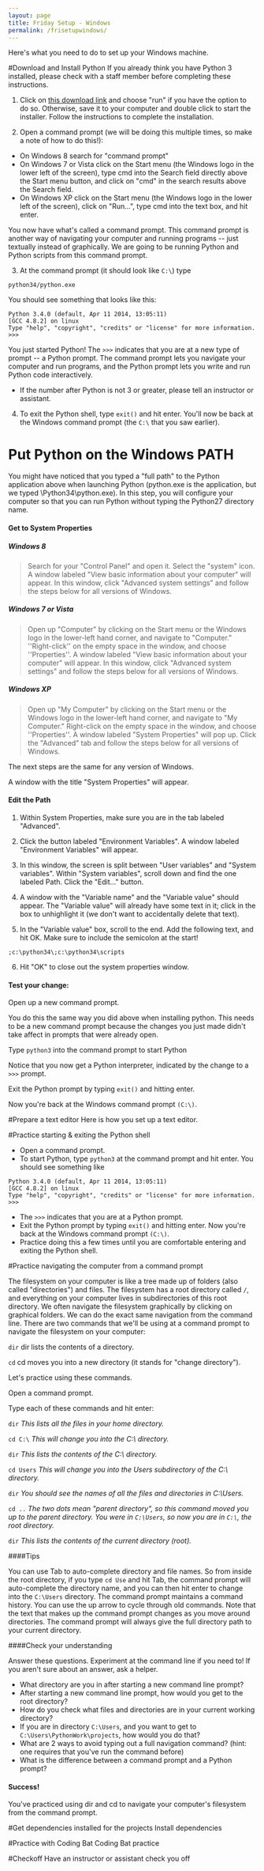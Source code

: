 ```yaml
---
layout: page
title: Friday Setup - Windows
permalink: /frisetupwindows/
---
```


Here's what you need to do to set up your Windows machine.

#Download and Install Python
If you already think you have Python 3 installed, please check with a staff member before completing these instructions.

1.  Click on [this download link](https://www.python.org/ftp/python/3.4.3/python-3.4.3.msi) and choose "run" if you have the option to do so. Otherwise, save it to your computer and double click to start the installer.  Follow the instructions to complete the installation.

2.  Open a command prompt (we will be doing this multiple times, so make a note of how to do this!):
  * On Windows 8 search for "command prompt"
  * On Windows 7 or Vista click on the Start menu (the Windows logo in the lower left of the screen), type cmd into the Search field directly above the Start menu button, and click on "cmd" in the search results above the Search field.
  * On Windows XP click on the Start menu (the Windows logo in the lower left of the screen), click on "Run...", type cmd into the text box, and hit enter.

  You now have what's called a command prompt.  This command prompt is another way of navigating your computer and running programs -- just textually instead of graphically. We are going to be running Python and Python scripts from this command prompt.

3. At the command prompt (it should look like  `C:\`) type 
```
python34/python.exe
```
You should see something that looks like this:

```
Python 3.4.0 (default, Apr 11 2014, 13:05:11)
[GCC 4.8.2] on linux
Type "help", "copyright", "credits" or "license" for more information.
>>> 
```

You just started Python! The `>>>` indicates that you are at a new type of prompt -- a Python prompt. The command prompt lets you navigate your computer and run programs, and the Python prompt lets you write and run Python code interactively.

  * If the number after Python is not 3 or greater, please tell an instructor or assistant.


4. To exit the Python shell, type `exit()` and hit enter.  You'll now be back at the Windows command prompt (the `C:\` that you saw earlier).

# Put Python on the Windows PATH

You might have noticed that you typed a "full path" to the Python application above when launching Python (python.exe is the application, but we typed \Python34\python.exe). In this step, you will configure your computer so that you can run Python without typing the Python27 directory name.

#### Get to System Properties

##### Windows 8

> Search for your "Control Panel" and open it.
> Select the "system" icon. A window labeled "View basic information about your computer" will appear.
> In this window, click "Advanced system settings" and follow the steps below for all versions of Windows.

##### Windows 7 or Vista

> Open up "Computer"  by clicking on the Start menu or the Windows logo in the lower-left hand corner, and navigate to "Computer."
> ''Right-click'' on the empty space in the window, and choose ''Properties''. A window labeled "View basic information about your computer" will appear.
> In this window, click "Advanced system settings" and follow the steps below for all versions of Windows.

##### Windows XP
 
> Open up "My Computer"  by clicking on the Start menu or the Windows logo in the lower-left hand corner, and navigate to "My Computer."
> Right-click on the empty space in the window, and choose ''Properties''.  A window labeled "System Properties" will pop up.
> Click the "Advanced" tab and follow the steps below for all versions of Windows.

The next steps are the same for any version of Windows.

A window with the title "System Properties" will appear.

#### Edit the Path

1. Within System Properties, make sure you are in the tab labeled "Advanced".

2. Click the button labeled "Environment Variables". A window labeled "Environment Variables" will appear.

3. In this window, the screen is split between "User variables" and "System variables". Within "System variables", scroll down and find the one labeled Path. Click the "Edit..." button.

4. A window with the "Variable name" and the "Variable value" should appear. The "Variable value" will already have some text in it; click in the box to unhighlight it (we don't want to accidentally delete that text).

5. In the "Variable value" box, scroll to the end. Add the following text, and hit OK. Make sure to include the semicolon at the start!

`;c:\python34\;c:\python34\scripts`

6. Hit "OK" to close out the system properties window.


#### Test your change:
Open up a new command prompt. 

You do this the same way you did above when installing python. This needs to be a new command prompt because the changes you just made didn't take affect in prompts that were already open.

Type `python3` into the command prompt to start Python

Notice that you now get a Python interpreter, indicated by the change to a `>>>` prompt.

Exit the Python prompt by typing `exit()` and hitting enter. 

Now you're back at the Windows command prompt `(C:\)`.


#Prepare a text editor
Here is how you set up a text editor.

#Practice starting & exiting the Python shell

* Open a command prompt.
* To start Python, type `python3` at the command prompt and hit enter. You should see something like

```
Python 3.4.0 (default, Apr 11 2014, 13:05:11)
[GCC 4.8.2] on linux
Type "help", "copyright", "credits" or "license" for more information.
>>> 
```

* The `>>>` indicates that you are at a Python prompt.
* Exit the Python prompt by typing `exit()` and hitting enter. Now you're back at the Windows command prompt `(C:\)`.
* Practice doing this a few times until you are comfortable entering and exiting the Python shell.


#Practice navigating the computer from a command prompt


The filesystem on your computer is like a tree made up of folders (also called "directories") and files. The filesystem has a root directory called `/`, and everything on your computer lives in subdirectories of this root directory.
We often navigate the filesystem graphically by clicking on graphical folders. We can do the exact same navigation from the command line.
There are two commands that we'll be using at a command prompt to navigate the filesystem on your computer:

`dir`
dir lists the contents of a directory.

`cd`
cd moves you into a new directory (it stands for "change directory").

Let's practice using these commands.

Open a command prompt.

Type each of these commands and hit enter:

`dir`
*This lists all the files in your home directory.*

`cd C:\`
*This will change you into the C:\ directory.*

`dir`
*This lists the contents of the C:\ directory.*

`cd Users`
*This will change you into the Users subdirectory of the C:\ directory.*

`dir`
*You should see the names of all the files and directories in C:\Users.*

`cd ..`
 *The two dots mean "parent directory", so this command moved you up to the parent directory. You were in `C:\Users`, so now you are in `C:\`, the root directory.*

`dir`
*This lists the contents of the current directory (root).*

####Tips

You can use Tab to auto-complete directory and file names. So from inside the root directory, if you type `cd Use` and hit Tab, the command prompt will auto-complete the directory name, and you can then hit enter to change into the `C:\Users` directory.
The command prompt maintains a command history. You can use the up arrow to cycle through old commands.
Note that the text that makes up the command prompt changes as you move around directories. The command prompt will always give the full directory path to your current directory.

####Check your understanding

Answer these questions. Experiment at the command line if you need to! If you aren't sure about an answer, ask a helper.

* What directory are you in after starting a new command line prompt?
* After starting a new command line prompt, how would you get to the root directory?
* How do you check what files and directories are in your current working directory?
* If you are in directory `C:\Users`, and you want to get to `C:\Users\PythonWork\projects`, how would you do that?
* What are 2 ways to avoid typing out a full navigation command? (hint: one requires that you've run the command before)
* What is the difference between a command prompt and a Python prompt?

#### Success!
You've practiced using dir and cd to navigate your computer's filesystem from the command prompt.



















#Get dependencies installed for the projects
Install dependencies

#Practice with Coding Bat
Coding Bat practice

#Checkoff
Have an instructor or assistant check you off